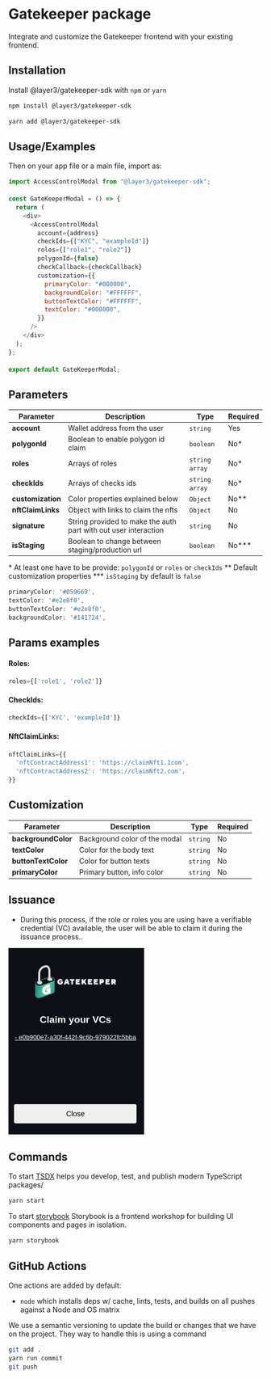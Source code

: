 # Gatekeeper package

Integrate and customize the Gatekeeper frontend with your existing frontend.

## Installation

Install @layer3/gatekeeper-sdk with `npm` or `yarn`

```bash
npm install @layer3/gatekeeper-sdk
```

```bash
yarn add @layer3/gatekeeper-sdk
```

## Usage/Examples

Then on your app file or a main file, import as:

```javascript
import AccessControlModal from "@layer3/gatekeeper-sdk";

const GateKeeperModal = () => {
  return (
    <div>
      <AccessControlModal
        account={address}
        checkIds={["KYC", "exampleId"]}
        roles={["role1", "role2"]}
        polygonId={false}
        checkCallback={checkCallback}
        customization={{
          primaryColor: "#000000",
          backgroundColor: "#FFFFFF",
          buttonTextColor: "#FFFFFF",
          textColor: "#000000",
        }}
      />
    </div>
  );
};

export default GateKeeperModal;
```

## Parameters

| Parameter         | Description                                                     | Type           | Required |
| ----------------- | --------------------------------------------------------------- | -------------- | -------- |
| **account**       | Wallet address from the user                                    | `string`       | Yes      |
| **polygonId**     | Boolean to enable polygon id claim                              | `boolean`      | No\*     |
| **roles**         | Arrays of roles                                                 | `string array` | No\*     |
| **checkIds**      | Arrays of checks ids                                            | `string array` | No\*     |
| **customization** | Color properties explained below                                | `Object`       | No\*\*   |
| **nftClaimLinks** | Object with links to claim the nfts                             | `Object`       | No       |
| **signature**     | String provided to make the auth part with out user interaction | `string`       | No       |
| **isStaging**     | Boolean to change between staging/production url                | `boolean`      | No\*\*\* |

\* At least one have to be provide: `polygonId` or `roles` or `checkIds`
\*\* Default customization properties
\*\*\* `isStaging` by default is `false`

```js
primaryColor: '#059669',
textColor: '#e2e8f0',
buttonTextColor: '#e2e8f0',
backgroundColor: '#141724',
```

## Params examples

#### Roles:

```js
roles={['role1', 'role2']}
```

#### CheckIds:

```js
checkIds={['KYC', 'exampleId']}
```

#### NftClaimLinks:

```js
nftClaimLinks={{
  'nftContractAddress1': 'https://claimNft1.1com',
  'nftContractAddress2': 'https://claimNft2.com',
}}
```

## Customization

| Parameter           | Description                   | Type     | Required |
| ------------------- | ----------------------------- | -------- | -------- |
| **backgroundColor** | Background color of the modal | `string` | No       |
| **textColor**       | Color for the body text       | `string` | No       |
| **buttonTextColor** | Color for button texts        | `string` | No       |
| **primaryColor**    | Primary button, info color    | `string` | No       |

## Issuance

- During this process, if the role or roles you are using have a verifiable credential (VC) available, the user will be able to claim it during the issuance process..

![issuanceExample](statics/issuanceExample.png)

## Commands

To start [TSDX](https://tsdx.io/) helps you develop, test, and publish modern TypeScript packages/

```bash
yarn start
```

To start [storybook](https://storybook.js.org/) Storybook is a frontend workshop for building UI components and pages in isolation.

```bash
yarn storybook
```

## GitHub Actions

One actions are added by default:

- `node` which installs deps w/ cache, lints, tests, and builds on all pushes against a Node and OS matrix

We use a semantic versioning to update the build or changes that we have on the project. They way to handle this is using a command

```bash
git add .
yarn run commit
git push
```
